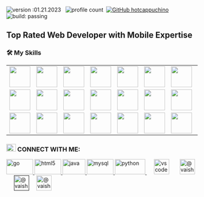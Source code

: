 ### 
![version :01.21.2023](https://img.shields.io/badge/version-21.01.2023-informational) &nbsp;
![profile count](https://komarev.com/ghpvc/?username=hotcappuchino&color=red)&nbsp;
[![GitHub hotcappuchino](https://img.shields.io/github/followers/hotcappuchino?label=follow&style=social)](https://github.com/hotcappuchino)&nbsp;
![build: passing](https://img.shields.io/badge/build-passing-success)
### 
<h2>Top Rated Web Developer with Mobile Expertise</h2>

<h3>🛠️ My Skills </h3>

<table>
  <tr>
    <td><img src="https://cdn.jsdelivr.net/gh/devicons/devicon/icons/c/c-original.svg" width="55" height="auto" /></td>
    <td><img src="https://cdn.jsdelivr.net/gh/devicons/devicon/icons/cplusplus/cplusplus-original.svg" width="55" height="auto"  /></td>
    <td><img src="https://cdn.jsdelivr.net/gh/devicons/devicon/icons/html5/html5-original.svg" width="55" height="auto" /></td>
    <td><img src="https://cdn.jsdelivr.net/gh/devicons/devicon/icons/css3/css3-original.svg" width="55" height="auto" /></td>
    <td><img src="https://cdn.jsdelivr.net/gh/devicons/devicon/icons/javascript/javascript-original.svg" width="55" height="auto"  /></td>
    <td><img src="https://cdn.jsdelivr.net/gh/devicons/devicon/icons/typescript/typescript-original.svg" width="55" height="auto"  /></td>
    <td><img src="https://cdn.jsdelivr.net/gh/devicons/devicon/icons/php/php-original.svg" width="55" height="auto"  /></td>
    <td><img src="https://cdn.jsdelivr.net/gh/devicons/devicon/icons/python/python-original.svg" width="55" height="auto"  /></td>
    <td><img src="https://cdn.jsdelivr.net/gh/devicons/devicon/icons/java/java-original.svg" width="55" height="auto"  /></td>
    <td><img src="https://cdn.jsdelivr.net/gh/devicons/devicon/icons/go/go-original-wordmark.svg" width="55" height="auto"  /></td>
    <td><img src="https://cdn.jsdelivr.net/gh/devicons/devicon/icons/bootstrap/bootstrap-original.svg" width="55" height="auto"  /></td>
    <td><img src="https://cdn.jsdelivr.net/gh/devicons/devicon/icons/tailwindcss/tailwindcss-plain.svg" width="55" height="auto" /></td>
  </tr>
  <tr>
    <td><img src="https://cdn.jsdelivr.net/gh/devicons/devicon/icons/react/react-original.svg" width="55" height="auto"  /></td>
    <td><img src="https://cdn.jsdelivr.net/gh/devicons/devicon/icons/vuejs/vuejs-original.svg" width="55" height="auto"  /></td>
    <td><img src="https://cdn.jsdelivr.net/gh/devicons/devicon/icons/angularjs/angularjs-original.svg" width="55" height="auto"  /></td>
    <td><img src="https://cdn.jsdelivr.net/gh/devicons/devicon/icons/nodejs/nodejs-original.svg" width="55" height="auto"  /></td>
    <td><img src="https://cdn.jsdelivr.net/gh/devicons/devicon/icons/nextjs/nextjs-original-wordmark.svg" width="55" height="auto"  /></td>
    <td><img src="https://cdn.jsdelivr.net/gh/devicons/devicon/icons/express/express-original.svg" width="55" height="auto"  /></td>
    <td><img src="https://cdn.jsdelivr.net/gh/devicons/devicon/icons/nuxtjs/nuxtjs-original.svg" width="55" height="auto"  /></td>
    <td><img src="https://cdn.jsdelivr.net/gh/devicons/devicon/icons/django/django-plain.svg" width="55" height="auto"  /></td>
    <td><img src="https://cdn.jsdelivr.net/gh/devicons/devicon/icons/ruby/ruby-original.svg" width="55" height="auto" /></td>
    <td><img src="https://cdn.jsdelivr.net/gh/devicons/devicon/icons/qt/qt-original.svg" width="55" height="auto" /></td>
    <td><img src="https://cdn.jsdelivr.net/gh/devicons/devicon/icons/laravel/laravel-plain.svg" width="55" height="auto" /></td>
    <td><img src="https://cdn.jsdelivr.net/gh/devicons/devicon/icons/graphql/graphql-plain.svg" /></td>
   </tr>
   <tr>
    <td><img src="https://cdn.jsdelivr.net/gh/devicons/devicon/icons/mongodb/mongodb-original.svg" width="55" height="auto"/></td>
    <td><img src="https://cdn.jsdelivr.net/gh/devicons/devicon/icons/mysql/mysql-original.svg" width="55" height="auto" /></td>
    <td><img src="https://cdn.jsdelivr.net/gh/devicons/devicon/icons/postgresql/postgresql-original.svg" width="55" height="auto" /></td>
    <td><img src="https://cdn.jsdelivr.net/gh/devicons/devicon/icons/solidity/solidity-original.svg" width="55" height="auto" /></td>
    <td><img src="https://cdn.jsdelivr.net/gh/devicons/devicon/icons/rust/rust-plain.svg" width="55" height="auto" /></td>
    <td><img src="https://cdn.jsdelivr.net/gh/devicons/devicon/icons/vscode/vscode-original.svg" width="55" height="auto"/></td>
    <td><img src="https://cdn.jsdelivr.net/gh/devicons/devicon/icons/github/github-original.svg" width="55" height="auto" /></td>
    <td><img src="https://cdn.jsdelivr.net/gh/devicons/devicon/icons/docker/docker-original.svg" /></td>
    <td><img src="https://cdn.jsdelivr.net/gh/devicons/devicon/icons/firebase/firebase-plain.svg" /></td>
    <td><img src="https://cdn.jsdelivr.net/gh/devicons/devicon/icons/digitalocean/digitalocean-original.svg" /></td>
    <td><img src="https://cdn.jsdelivr.net/gh/devicons/devicon/icons/slack/slack-original.svg" /></td>
    <td><img src="https://cdn.jsdelivr.net/gh/devicons/devicon/icons/photoshop/photoshop-plain.svg" /></td>
   </tr>
  </table>
  
<h3 align="left"><img src="http://bestanimations.com/Signs&Shapes/Arrows/Right/right-arrow-24.gif"  height="20" width="25" > CONNECT WITH ME:</h3>
<p align="left">
  <a href="https://twitter.com/vaishnavilugade" target="_blank" rel="noreferrer"> <img class="img" src="https://raw.githubusercontent.com/rahuldkjain/github-profile-readme-generator/master/src/images/icons/Social/twitter.svg" alt="go" width="70" height="40"/> </a>   
   <a href="https://linkedin.com/in/linkedin.com/in/vaishnavi-lugade-6351a8228" target="_blank" rel="noreferrer"> <img class="img" src="https://raw.githubusercontent.com/rahuldkjain/github-profile-readme-generator/master/src/images/icons/Social/linked-in-alt.svg" alt="html5" width="70" height="40"/> </a>  
     <a href="https://www.codechef.com/users/vaishnvilugade" target="_blank" rel="noreferrer"> <img  src="https://soumyadipghorai.github.io/images/coding_profile/codechef.png" alt="java" width="60" height="40"/> </a> 
        <a href="https://medium.com/@vaishnavilugade" target="_blank" rel="noreferrer"> <img class="img" src="https://raw.githubusercontent.com/rahuldkjain/github-profile-readme-generator/master/src/images/icons/Social/medium.svg" alt="mysql" width="70" height="40"/> </a> 
           <a href="https://www.hackerrank.com/vaishnavilugade" target="_blank" rel="noreferrer"> <img class="img" src="https://raw.githubusercontent.com/rahuldkjain/github-profile-readme-generator/master/src/images/icons/Social/hackerrank.svg" alt="python" width="80" height="40"/> </a> &nbsp;&nbsp;&nbsp;&nbsp;  
              <a href="https://www.hackerearth.com/@vaishnavilugade" target="_blank" rel="noreferrer"><img class="img" src="https://raw.githubusercontent.com/rahuldkjain/github-profile-readme-generator/master/src/images/icons/Social/hackerearth.svg" alt="vscode" width="40" height="40"/></a>&nbsp;&nbsp;&nbsp;&nbsp;&nbsp;&nbsp;
              <a href="https://leetcode.com/vaishnavilugade/" target="_blank"><img class="set"   src="https://tse2.mm.bing.net/th?id=OIP.L2Jfuatqty2XAIUqYnr_pgHaHa&pid=Api&P=0" alt="@vaishnavilugade" height="40" width="40"  /> </a>&nbsp;&nbsp;&nbsp;&nbsp; 
  <a href="" target="_blank"><img class="set" src="https://tse3.mm.bing.net/th?id=OIP.rIY0MF5A8EoNIVkTrakKKgHaHa&pid=Api&P=0" alt="@vaishnavilugade" height="40" width="40"/></a>&nbsp;&nbsp;&nbsp;&nbsp;
              <a href="https://www.codeforces.com/profile/vaishnavilugade" target="_blank"><img class="set"  src="https://lh3.googleusercontent.com/zaldniLc2XTBhNlCDR4hcD5bcRYHZ56_lO0yA2Qu-cADShy1_HDWrICSvv0EPTX79WY=s180" alt="@vaishnavilugade" height="40" width="40" /> </a></p>
</p>
<br/>
